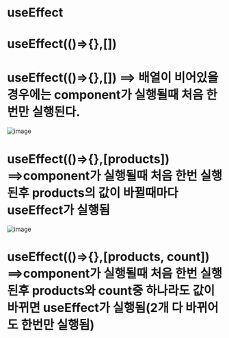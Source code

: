 
# useEffect

# useEffect(()=>{},[])

# useEffect(()=>{},[])  ==> 배열이 비어있을 경우에는 component가 실행될때 처음 한번만 실행된다.
![image](https://github.com/understanding963852/604react/assets/60366769/e3ba505a-5e99-4c32-9b6d-998ec2576f67)

# useEffect(()=>{},[products])  ==>component가 실행될때 처음 한번 실행된후 products의 값이 바뀔때마다 useEffect가 실행됨
![image](https://github.com/understanding963852/604react/assets/60366769/15d3e6c0-7b11-4745-93b9-7be7e714feff)


# useEffect(()=>{},[products, count])  ==>component가 실행될때 처음 한번 실행된후 products와 count중 하나라도 값이 바뀌면 useEffect가 실행됨(2개 다 바뀌어도 한번만 실행됨)

